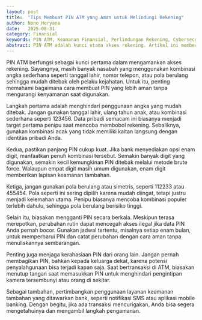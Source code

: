 ```yaml
---
layout: post
title:  "Tips Membuat PIN ATM yang Aman untuk Melindungi Rekening"
author: Nono Heryana
date:   2025-08-31
category: Finansial
keywords: PIN ATM, Keamanan Finansial, Perlindungan Rekening, Cybersecurity, Fraud Prevention
abstract: PIN ATM adalah kunci utama akses rekening. Artikel ini memberikan panduan praktis dalam membuat PIN yang aman agar terhindar dari risiko pencurian data dan kejahatan perbankan.
---
```


PIN ATM berfungsi sebagai kunci pertama dalam mengamankan akses rekening. Sayangnya, masih banyak nasabah yang menggunakan kombinasi angka sederhana seperti tanggal lahir, nomor telepon, atau pola berulang sehingga mudah ditebak oleh pelaku kejahatan. Untuk itu, penting memahami bagaimana cara membuat PIN yang lebih aman tanpa mengurangi kenyamanan saat digunakan.

Langkah pertama adalah menghindari penggunaan angka yang mudah ditebak. Jangan gunakan tanggal lahir, ulang tahun anak, atau kombinasi sederhana seperti 123456. Data pribadi semacam ini biasanya menjadi target pertama penipu saat mencoba membobol rekening. Sebaliknya, gunakan kombinasi acak yang tidak memiliki kaitan langsung dengan identitas pribadi Anda.

Kedua, pastikan panjang PIN cukup kuat. Jika bank menyediakan opsi enam digit, manfaatkan penuh kombinasi tersebut. Semakin banyak digit yang digunakan, semakin kecil kemungkinan PIN ditebak melalui metode brute force. Walaupun empat digit masih umum digunakan, enam digit memberikan lapisan keamanan tambahan.

Ketiga, jangan gunakan pola berulang atau simetris, seperti 112233 atau 455454. Pola seperti ini sering dipilih karena mudah diingat, tetapi justru menjadi kelemahan utama. Penipu biasanya mencoba kombinasi populer terlebih dahulu, sehingga pola berulang berisiko tinggi.

Selain itu, biasakan mengganti PIN secara berkala. Meskipun terasa merepotkan, perubahan rutin dapat mencegah akses ilegal jika data PIN Anda pernah bocor. Gunakan jadwal tertentu, misalnya setiap enam bulan, untuk memperbarui PIN dan catat perubahan dengan cara aman tanpa menuliskannya sembarangan.

Penting juga menjaga kerahasiaan PIN dari orang lain. Jangan pernah membagikan PIN, bahkan kepada keluarga dekat, karena potensi penyalahgunaan bisa terjadi kapan saja. Saat bertransaksi di ATM, biasakan menutup tangan saat memasukkan PIN untuk menghindari pengintipan kamera tersembunyi atau orang di sekitar.

Sebagai tambahan, pertimbangkan penggunaan layanan keamanan tambahan yang ditawarkan bank, seperti notifikasi SMS atau aplikasi mobile banking. Dengan begitu, jika ada transaksi mencurigakan, Anda bisa segera mengetahuinya dan mengambil langkah pengamanan.
